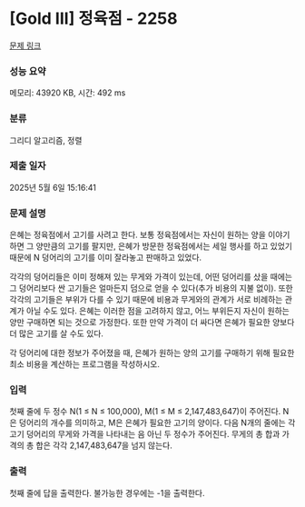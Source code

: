 # [Gold III] 정육점 - 2258 

[문제 링크](https://www.acmicpc.net/problem/2258) 

### 성능 요약

메모리: 43920 KB, 시간: 492 ms

### 분류

그리디 알고리즘, 정렬

### 제출 일자

2025년 5월 6일 15:16:41

### 문제 설명

<p>은혜는 정육점에서 고기를 사려고 한다. 보통 정육점에서는 자신이 원하는 양을 이야기하면 그 양만큼의 고기를 팔지만, 은혜가 방문한 정육점에서는 세일 행사를 하고 있었기 때문에 N 덩어리의 고기를 이미 잘라놓고 판매하고 있었다.</p>

<p>각각의 덩어리들은 이미 정해져 있는 무게와 가격이 있는데, 어떤 덩어리를 샀을 때에는 그 덩어리보다 싼 고기들은 얼마든지 덤으로 얻을 수 있다(추가 비용의 지불 없이). 또한 각각의 고기들은 부위가 다를 수 있기 때문에 비용과 무게와의 관계가 서로 비례하는 관계가 아닐 수도 있다. 은혜는 이러한 점을 고려하지 않고, 어느 부위든지 자신이 원하는 양만 구매하면 되는 것으로 가정한다. 또한 만약 가격이 더 싸다면 은혜가 필요한 양보다 더 많은 고기를 살 수도 있다.</p>

<p>각 덩어리에 대한 정보가 주어졌을 때, 은혜가 원하는 양의 고기를 구매하기 위해 필요한 최소 비용을 계산하는 프로그램을 작성하시오.</p>

### 입력 

 <p>첫째 줄에 두 정수 N(1 ≤ N ≤ 100,000), M(1 ≤ M ≤ 2,147,483,647)이 주어진다. N은 덩어리의 개수를 의미하고, M은 은혜가 필요한 고기의 양이다. 다음 N개의 줄에는 각 고기 덩어리의 무게와 가격을 나타내는 음 아닌 두 정수가 주어진다. 무게의 총 합과 가격의 총 합은 각각 2,147,483,647을 넘지 않는다.</p>

### 출력 

 <p>첫째 줄에 답을 출력한다. 불가능한 경우에는 -1을 출력한다.</p>

